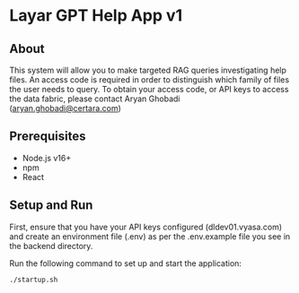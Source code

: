 # Layar GPT Help App v1

## About

This system will allow you to make targeted RAG queries investigating help files. An access code is required in order to distinguish which family of files the user needs to query. To obtain your access code, or API keys to access the data fabric, please contact Aryan Ghobadi (aryan.ghobadi@certara.com)

## Prerequisites
- Node.js v16+
- npm
- React

## Setup and Run

First, ensure that you have your API keys configured (dldev01.vyasa.com) and create an environment file (.env) as per the .env.example file you see in the backend directory. 

Run the following command to set up and start the application:
```bash
./startup.sh


